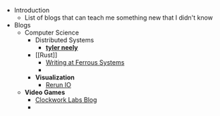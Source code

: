 - Introduction
	- List of blogs that can teach me something new that I didn't know
- Blogs
	- Computer Science
		- Distributed Systems
			- [**tyler neely**](https://tylerneely.com/)
		- [[Rust]]
			- [Writing at Ferrous Systems](https://ferrous-systems.com/blog/)
			-
		- **Visualization**
			- [Rerun IO](https://www.rerun.io/blog)
	- **Video Games**
		- [Clockwork Labs Blog](https://clockwork-labs.medium.com/)
		-